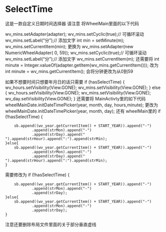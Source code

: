 # SelectTime
这是一款自定义日期时间选择器
请注意
将WheelMain里面的以下代码

wv_mins.setAdapter(adapter); 
wv_mins.setCyclic(true);// 可循环滚动 
wv_mins.setLabel(“分”);// 添加文字 
int min = setMinute(m); 
wv_mins.setCurrentItem(min); 
更换为 
wv_mins.setAdapter(new NumericWheelAdapter( 
0, 59)); 
wv_mins.setCyclic(true);// 可循环滚动 
wv_mins.setLabel(“分”);// 添加文字 
wv_mins.setCurrentItem(m); 
还需要将 
int minute = Integer.valueOf(adapter.getItem(wv_mins.getCurrentItem())); 
改为 
int minute = wv_mins.getCurrentItem(); 
会将分钟更改为从0到59 

如果不想要时间只想要年月日的话只需要 
if (hasSelectTime) { 
wv_hours.setVisibility(View.GONE); 
wv_mins.setVisibility(View.GONE);
    } else {
        wv_hours.setVisibility(View.GONE);
        wv_mins.setVisibility(View.GONE);
        wv_day.setVisibility(View.GONE);
    }
    还需要将 MainActivty里的如下代码 
wheelMainDate.initDateTimePicker(year, month, day, hours,minute); 
更改为 
wheelMainDate.initDateTimePicker(year, month, day); 
还有 wheelMain里的 
if (!hasSelectTime) {

        sb.append((wv_year.getCurrentItem() + START_YEAR)).append("-")
                .append(strMon).append("-")
                .append(strDay).append("  ").append(strHour).append(":").append(strMin);
    }else{
        sb.append((wv_year.getCurrentItem() + START_YEAR)).append("-")
                .append(strMon).append("-")
                .append(strDay).append("  ").append(strHour).append(":").append(strMin);
    }
需要修改为 
if (!hasSelectTime) {

        sb.append((wv_year.getCurrentItem() + START_YEAR)).append("-")
                .append(strMon).append("-")
                .append(strDay);
    }else{
        sb.append((wv_year.getCurrentItem() + START_YEAR)).append("-")
                .append(strMon).append("-")
                .append(strDay);
    }
   注意还要删除布局文件里面的关于部分垂直虚线
    
